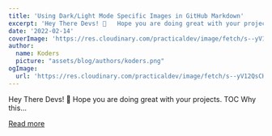 ```yaml
---
title: 'Using Dark/Light Mode Specific Images in GitHub Markdown'
excerpt: 'Hey There Devs! 👋   Hope you are doing great with your projects.           TOC    Why this...'
date: '2022-02-14'
coverImage: 'https://res.cloudinary.com/practicaldev/image/fetch/s--yV12QsCH--/c_imagga_scale,f_auto,fl_progressive,h_420,q_auto,w_1000/https://dev-to-uploads.s3.amazonaws.com/uploads/articles/exblnmebmhljmubqya7c.png'
author:
  name: Koders
  picture: "assets/blog/authors/koders.png"
ogImage:
  url: 'https://res.cloudinary.com/practicaldev/image/fetch/s--yV12QsCH--/c_imagga_scale,f_auto,fl_progressive,h_420,q_auto,w_1000/https://dev-to-uploads.s3.amazonaws.com/uploads/articles/exblnmebmhljmubqya7c.png'
---
```


Hey There Devs! 👋   Hope you are doing great with your projects.           TOC    Why this...

[Read more](https://dev.to/arnavkr/using-darklight-mode-specific-images-in-github-markdown-3iln)
